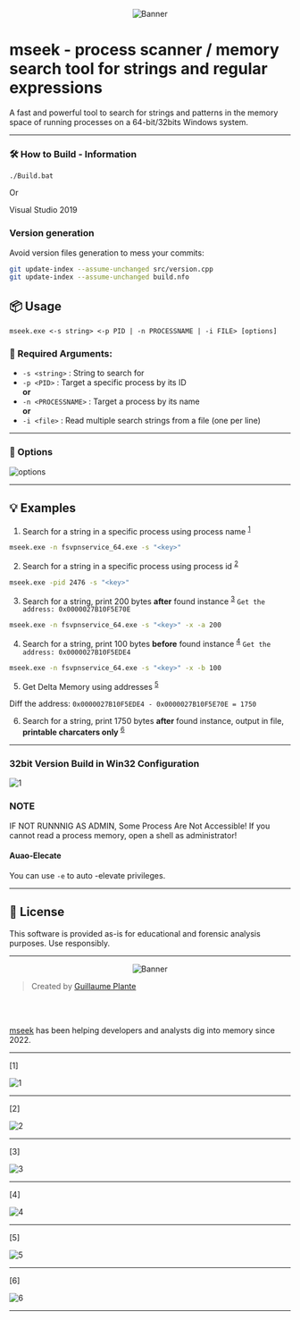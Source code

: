 <p align="center">
  <img src="img/banner_s.png" alt="Banner" style="max-width: 100%;">
</p>


# mseek - process scanner / memory search tool for strings and regular expressions

A fast and powerful tool to search for strings and patterns in the memory space of running processes on a 64-bit/32bits Windows system.

---

### 🛠 How to Build - Information

```
./Build.bat 
```

Or

Visual Studio 2019


### Version generation

Avoid version files generation to mess your commits:

```bash
git update-index --assume-unchanged src/version.cpp
git update-index --assume-unchanged build.nfo
```


## 📦 Usage

```
mseek.exe <-s string> <-p PID | -n PROCESSNAME | -i FILE> [options]
```

### 🔧 Required Arguments:
- `-s <string>` : String to search for
- `-p <PID>` : Target a specific process by its ID  
  **or**  
- `-n <PROCESSNAME>` : Target a process by its name  
  **or**  
- `-i <file>` : Read multiple search strings from a file (one per line)

---

### 🧩 Options

![options](img/options.png)

---

## 💡 Examples

1. Search for a string in a specific process using process name <sup>[1](#ref1)</sup>

```sh
mseek.exe -n fsvpnservice_64.exe -s "<key>" 
```
2. Search for a string in a specific process using process id <sup>[2](#ref1)</sup>

```sh
mseek.exe -pid 2476 -s "<key>" 
```

3. Search for a string, print 200 bytes **after** found instance <sup>[3](#ref2)</sup>
```Get the address: 0x0000027B10F5E70E```
```sh
mseek.exe -n fsvpnservice_64.exe -s "<key>" -x -a 200
```
4. Search for a string, print 100 bytes **before** found instance <sup>[4](#ref3)</sup>
```Get the address: 0x0000027B10F5EDE4```
```sh
mseek.exe -n fsvpnservice_64.exe -s "<key>" -x -b 100
```
5. Get Delta Memory using addresses <sup>[5](#ref4)</sup>

Diff the address: ```0x0000027B10F5EDE4 - 0x0000027B10F5E70E = 1750```

6. Search for a string, print 1750 bytes **after** found instance, output in file, **printable charcaters only** <sup>[6](#ref5)</sup>

--------------------------------

### 32bit Version Build in Win32 Configuration

![1](img/buildx86.png)

### NOTE 

IF NOT RUNNNIG AS ADMIN, Some Process Are Not Accessible! If you cannot read a process memory, open a shell as administrator!

#### Auao-Elecate 

You can use ```-e``` to auto -elevate privileges.

--------------------------------


## 📝 License

This software is provided as-is for educational and forensic analysis purposes. Use responsibly.

--------------------------------

<p align="center">
  <img src="img/logo.png" alt="Banner" style="max-width: 100%;">
</p>


> Created by [Guillaume Plante](guillaumeplante.qc@gmail.com)
<br>
<br>

[mseek](https://github.com/arsscriptum/mseek) has been helping developers and analysts dig into memory since 2022.


--------------------------------

<a id="ref1"></a> [1] 

![1](img/memseek.png)

-------------------------------

<a id="ref2"></a>[2] 

![2](img/memseek.png)

-------------------------------

<a id="ref2"></a>[3] 

![3](img/example2.png)

-------------------------------

<a id="ref3"></a>[4] 

![4](img/example3.png)

-------------------------------

<a id="ref4"></a>[5] 

![5](img/size.png)

-------------------------------


<a id="ref5"></a>[6] 

![6](img/example1.png)

-------------------------------
